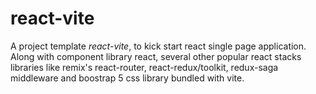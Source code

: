 # react-vite
A project template *react-vite*, to kick start react single page application. Along with component library react, several other popular 
react stacks libraries like remix's react-router, react-redux/toolkit, redux-saga middleware and boostrap 5 css library bundled with vite. 
